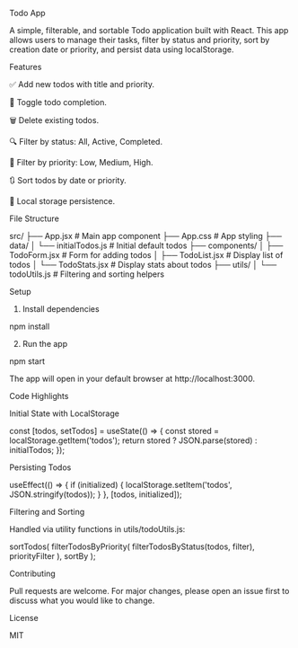 Todo App

A simple, filterable, and sortable Todo application built with React. This app allows users to manage their tasks, filter by status and priority, sort by creation date or priority, and persist data using localStorage.

Features

✅ Add new todos with title and priority.

🔄 Toggle todo completion.

🗑️ Delete existing todos.

🔍 Filter by status: All, Active, Completed.

🎯 Filter by priority: Low, Medium, High.

🔃 Sort todos by date or priority.

💾 Local storage persistence.

File Structure

src/
├── App.jsx                # Main app component
├── App.css               # App styling
├── data/
│   └── initialTodos.js   # Initial default todos
├── components/
│   ├── TodoForm.jsx      # Form for adding todos
│   ├── TodoList.jsx      # Display list of todos
│   └── TodoStats.jsx     # Display stats about todos
├── utils/
│   └── todoUtils.js      # Filtering and sorting helpers

Setup

1. Install dependencies

npm install

2. Run the app

npm start

The app will open in your default browser at http://localhost:3000.

Code Highlights

Initial State with LocalStorage

const [todos, setTodos] = useState(() => {
  const stored = localStorage.getItem('todos');
  return stored ? JSON.parse(stored) : initialTodos;
});

Persisting Todos

useEffect(() => {
  if (initialized) {
    localStorage.setItem('todos', JSON.stringify(todos));
  }
}, [todos, initialized]);

Filtering and Sorting

Handled via utility functions in utils/todoUtils.js:

sortTodos(
  filterTodosByPriority(
    filterTodosByStatus(todos, filter),
    priorityFilter
  ),
  sortBy
);

Contributing

Pull requests are welcome. For major changes, please open an issue first to discuss what you would like to change.

License

MIT
